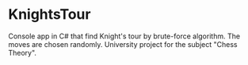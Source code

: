 # KnightsTour
Console app in C# that find Knight's tour by brute-force algorithm. 
The moves are chosen randomly.
University project for the subject "Chess Theory".
